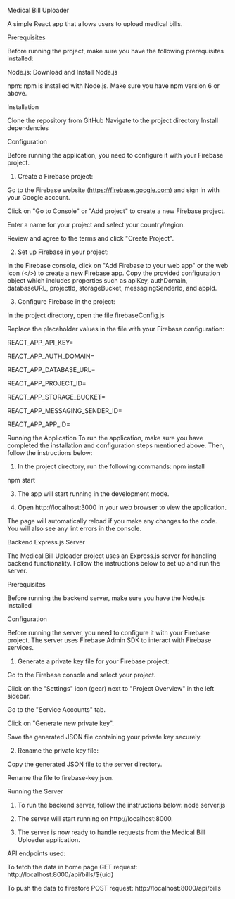 Medical Bill Uploader

A simple React app that allows users to upload medical bills.

Prerequisites

Before running the project, make sure you have the following prerequisites installed:

Node.js: Download and Install Node.js

npm: npm is installed with Node.js. Make sure you have npm version 6 or above.

Installation

Clone the repository from GitHub
Navigate to the project directory
Install dependencies

Configuration

Before running the application, you need to configure it with your Firebase project.

1. Create a Firebase project:

Go to the Firebase website (https://firebase.google.com) and sign in with your Google account.

Click on "Go to Console" or "Add project" to create a new Firebase project.

Enter a name for your project and select your country/region.

Review and agree to the terms and click "Create Project".

2. Set up Firebase in your project:

In the Firebase console, click on "Add Firebase to your web app" or the web icon (</>) to create a new Firebase app.
Copy the provided configuration object which includes properties such as apiKey, authDomain, databaseURL, projectId, storageBucket, messagingSenderId, and appId.

3. Configure Firebase in the project:

In the project directory, open the file firebaseConfig.js

Replace the placeholder values in the file with your Firebase configuration:

REACT_APP_API_KEY=<your-api-key>

REACT_APP_AUTH_DOMAIN=<your-auth-domain>

REACT_APP_DATABASE_URL=<your-database-url>

REACT_APP_PROJECT_ID=<your-project-id>

REACT_APP_STORAGE_BUCKET=<your-storage-bucket>

REACT_APP_MESSAGING_SENDER_ID=<your-messaging-sender-id>

REACT_APP_APP_ID=<your-app-id>

Running the Application
To run the application, make sure you have completed the installation and configuration steps mentioned above. Then, follow the instructions below:

1. In the project directory, run the following commands:
npm install

npm start

3. The app will start running in the development mode.

4. Open http://localhost:3000 in your web browser to view the application.

The page will automatically reload if you make any changes to the code. You will also see any lint errors in the console.

Backend Express.js Server

The Medical Bill Uploader project uses an Express.js server for handling backend functionality. Follow the instructions below to set up and run the server.

Prerequisites

Before running the backend server, make sure you have the Node.js installed

Configuration

Before running the server, you need to configure it with your Firebase project. The server uses Firebase Admin SDK to interact with Firebase services.

1. Generate a private key file for your Firebase project:

Go to the Firebase console and select your project.

Click on the "Settings" icon (gear) next to "Project Overview" in the left sidebar.

Go to the "Service Accounts" tab.

Click on "Generate new private key".

Save the generated JSON file containing your private key securely.

2. Rename the private key file:

Copy the generated JSON file to the server directory.

Rename the file to firebase-key.json.

Running the Server

1. To run the backend server, follow the instructions below:
node server.js

2. The server will start running on http://localhost:8000.

3. The server is now ready to handle requests from the Medical Bill Uploader application.

API endpoints used:

To fetch the data in home page
GET request: http://localhost:8000/api/bills/${uid}

To push the data to firestore
POST request: http://localhost:8000/api/bills
